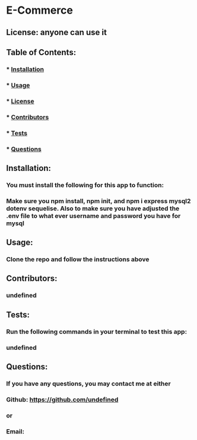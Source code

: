  # E-Commerce
  ## License: anyone can use it  
  ### 
  ## Table of Contents:
  ###  * [Installation](#installation)
  ###  * [Usage](#usage)
  ###  * [License](#license)
  ###  * [Contributors](#contributors)
  ###  * [Tests](#tests)
  ###  * [Questions](#questions)
  ## Installation:
  ### You must install the following for this app to function:
  ### Make sure you npm install, npm init, and npm i express mysql2 dotenv sequelise. Also to make sure you have adjusted the .env file to what ever username and password you have for mysql
  ## Usage:
  ### Clone the repo and follow the instructions above
  ## Contributors:
  ### undefined
  ## Tests:
  ### Run the following commands in your terminal to test this app:
  ### undefined
  ## Questions:
  ### If you have any questions, you may contact me at either
  ### Github: https://github.com/undefined
  ### or
  ### Email: 

